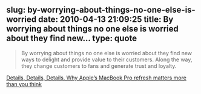 slug: by-worrying-about-things-no-one-else-is-worried
date: 2010-04-13 21:09:25
title: By worrying about things no one else is worried about they find new...
type: quote
---

> By worrying about things no one else is worried about they find new ways to delight and provide value to their customers. Along the way, they change customers to fans and generate trust and loyalty.

[Details, Details, Details. Why Apple’s MacBook Pro refresh matters more than you think](http://gartenblog.net/2010/04/13/details-details-details-why-apples-macbook-pro-refresh-matters-more-than-you-think/)
